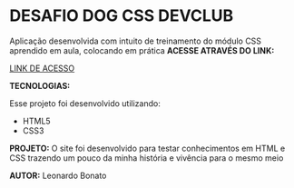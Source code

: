 
# DESAFIO DOG CSS DEVCLUB

Aplicação desenvolvida com intuito de treinamento do módulo CSS aprendido em aula, colocando em prática
**ACESSE ATRAVÉS DO LINK:**

[LINK DE ACESSO](https://leonardobonato.github.io/segundoprojeto/)


**TECNOLOGIAS:**

Esse projeto foi desenvolvido utilizando: 
- HTML5
- CSS3


**PROJETO:**
O site foi desenvolvido para testar conhecimentos em HTML e CSS trazendo um pouco da minha história e vivência para o mesmo meio

**AUTOR:** Leonardo Bonato

